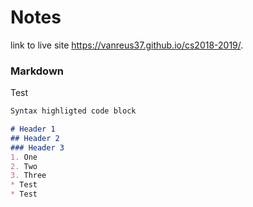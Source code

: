 # Notes

link to live site https://vanreus37.github.io/cs2018-2019/.

### Markdown

Test

```markdown
Syntax highligted code block

# Header 1
## Header 2
### Header 3
1. One
2. Two
3. Three
* Test
* Test
